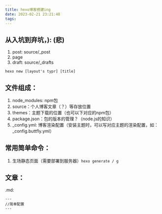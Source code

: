 ```yaml
---
title: hexo博客搭建ing
date: 2023-02-21 23:21:48
tags:
---
```


## 从入坑到弃坑，): (悲)

1. post: source/_post
2. page
3. draft: source/_drafts

```
hexo new [layout's typr] [title]
```


## 文件组成：
1. node_modules: npm包
2. source：个人博客文章（？）等存放位置
3. themes：主题下载的位置（也可以下对应的npm包）
4. package.json：包的版本的管理？（node.js的知识）
5. _config.yml: 博客渲染配置（安装主题时，可以写对应主题的渲染配置，如：_config.buttfly.yml）

## 常用简单命令：
1.  生场静态页面（需要部署到服务器）``hexo generate / g``

## 文章：
.md:
```
---
//简单配置
---
```